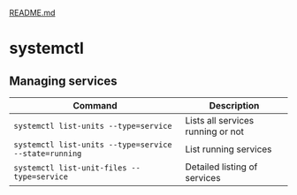 [README.md](README.md)

# systemctl

## Managing services

| Command                                               | Description                       |
|-------------------------------------------------------|-----------------------------------|
| `systemctl list-units --type=service`                 | Lists all services running or not |
| `systemctl list-units --type=service --state=running` | List running services             |
| `systemctl list-unit-files --type=service`            | Detailed listing of services      |